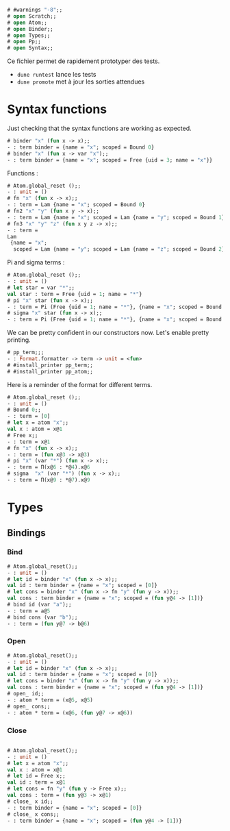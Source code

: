 
```ocaml
# #warnings "-8";;
# open Scratch;;
# open Atom;;
# open Binder;; 
# open Types;; 
# open Pp;;
# open Syntax;;
```

Ce fichier permet de rapidement prototyper des tests. 
  - `dune runtest` lance les tests
  - `dune promote` met à jour les sorties attendues

# Syntax functions

Just checking that the syntax functions are working as expected.

```ocaml
# binder "x" (fun x -> x);;
- : term binder = {name = "x"; scoped = Bound 0}
# binder "x" (fun x -> var "x");;
- : term binder = {name = "x"; scoped = Free {uid = 3; name = "x"}}
```

Functions : 

```ocaml
# Atom.global_reset ();;
- : unit = ()
# fn "x" (fun x -> x);;
- : term = Lam {name = "x"; scoped = Bound 0}
# fn2 "x" "y" (fun x y -> x);;
- : term = Lam {name = "x"; scoped = Lam {name = "y"; scoped = Bound 1}}
# fn3 "x" "y" "z" (fun x y z -> x);;
- : term =
Lam
 {name = "x";
  scoped = Lam {name = "y"; scoped = Lam {name = "z"; scoped = Bound 2}}}
```

Pi and sigma terms : 
```ocaml
# Atom.global_reset ();;
- : unit = ()
# let star = var "*";;
val star : term = Free {uid = 1; name = "*"}
# pi "x" star (fun x -> x);;
- : term = Pi (Free {uid = 1; name = "*"}, {name = "x"; scoped = Bound 0})
# sigma "x" star (fun x -> x);;
- : term = Pi (Free {uid = 1; name = "*"}, {name = "x"; scoped = Bound 0})
```
We can be pretty confident in our constructors now. Let's enable pretty printing.

```ocaml
# pp_term;;;
- : Format.formatter -> term -> unit = <fun>
# #install_printer pp_term;;
# #install_printer pp_atom;;
```

Here is a reminder of the format for different terms.
```ocaml
# Atom.global_reset ();;
- : unit = ()
# Bound 0;;
- : term = [0]
# let x = atom "x";;
val x : atom = x@1
# Free x;;
- : term = x@1
# fn "x" (fun x -> x);;
- : term = (fun x@3 -> x@3)
# pi "x" (var "*") (fun x -> x);;
- : term = Π(x@6 : *@4).x@6
# sigma  "x" (var "*") (fun x -> x);;
- : term = Π(x@9 : *@7).x@9
```
# Types
## Bindings
         
### Bind
    
```ocaml
# Atom.global_reset();;
- : unit = ()
# let id = binder "x" (fun x -> x);;
val id : term binder = {name = "x"; scoped = [0]}
# let cons = binder "x" (fun x -> fn "y" (fun y -> x));;
val cons : term binder = {name = "x"; scoped = (fun y@4 -> [1])}
# bind id (var "a");;
- : term = a@5
# bind cons (var "b");;
- : term = (fun y@7 -> b@6)
```

### Open

```ocaml
# Atom.global_reset();;
- : unit = ()
# let id = binder "x" (fun x -> x);;
val id : term binder = {name = "x"; scoped = [0]}
# let cons = binder "x" (fun x -> fn "y" (fun y -> x));;
val cons : term binder = {name = "x"; scoped = (fun y@4 -> [1])}
# open_ id;;
- : atom * term = (x@5, x@5)
# open_ cons;;
- : atom * term = (x@6, (fun y@7 -> x@6))
```
### Close

```ocaml

# Atom.global_reset();;
- : unit = ()
# let x = atom "x";;
val x : atom = x@1
# let id = Free x;;
val id : term = x@1
# let cons = fn "y" (fun y -> Free x);;
val cons : term = (fun y@3 -> x@1)
# close_ x id;;
- : term binder = {name = "x"; scoped = [0]}
# close_ x cons;;
- : term binder = {name = "x"; scoped = (fun y@4 -> [1])}
```


